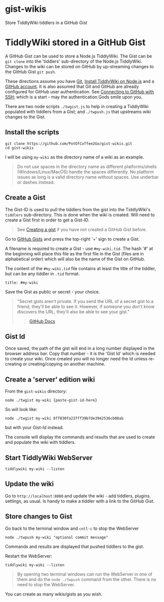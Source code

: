 # gist-wikis
Store TiddlyWiki tiddlers in a GitHub Gist

# TiddlyWiki stored in a GitHub Gist
A GitHub Gist can be used to store a Node.js TiddlyWiki. The Gist can be `git clone` into the 'tiddlers' sub-directory of the Node.js TiddlyWiki. Changes to the wiki can be stored on GitHub by up-streaming changes to the GitHub Gist `git push`.

These directions assume you have [Git](https://git-scm.com/downloads), [Install TiddlyWiki on Node.js](https://tiddlywiki.com/static/Installing%2520TiddlyWiki%2520on%2520Node.js.html) and a [GitHub account](https://github.com/signup?source=login). It is also assumed that Git and GitHub are already configured for GitHub user authentication. See [Connecting to GitHub with SSH](https://docs.github.com/en/authentication/connecting-to-github-with-ssh); which is a start - may the authentication Gods smile upon you.

There are two node scripts `./twgist.js` to help in creating a TiddlyWiki populated with tiddlers from a Gist; and `./twpush.js` that upstreams wiki changes to the Gist.

## Install the scripts

```
git clone https://github.com/PotOfCoffee2Go/gist-wikis.git
cd gist-wikis
```

I will be using `my-wiki` as the directory name of a wiki as an example.

> Do not use spaces in the directory name as different platforms/shells (Windows/Linux/MacOS) handle the spaces differently. No platform issues as long is a valid directory name without spaces. Use underbar or dashes instead.

## Create a Gist

The Gist-ID is used to pull the tiddlers from the gist into the TiddlyWiki's `tiddlers` sub-directory. This is done when the wiki is created. Will need to create a Gist first in order to get a Gist-ID.

> See [Creating a gist](https://docs.github.com/en/get-started/writing-on-github/editing-and-sharing-content-with-gists/creating-gists#creating-a-gist) if you have not created a GitHub Gist before.

Go to [GitHub Gists](https://gist.github.com/mine) and press the top-right '+' sign to create a Gist.

A filename is required to create a Gist - use `#my-wiki.tid`. The hash '#' at the beginning will place this file as the first file in the Gist (files are in alphabetical order) which will also be the name of the Gist on GitHub.

The content of the `#my-wiki.tid` file contains at least the title of the tiddler, but can be any tiddler in `.tid` format.

```
title: #my-wiki
```

Save the Gist as public or secret - your choice.

> "Secret gists aren't private. If you send the URL of a secret gist to a friend, they'll be able to see it. However, if someone you don't know discovers the URL, they'll also be able to see your gist."
>> [GitHub Docs](https://docs.github.com/en/get-started/writing-on-github/editing-and-sharing-content-with-gists/creating-gists)

## Gist Id
Once saved, the path of the gist will end in a long number displayed in the browser address bar. Copy that number - it is the 'Gist Id' which is needed to create your wiki. Once created you will no longer need the Id unless re-creating or creating/copying on another machine. 

## Create a 'server' edition wiki
From the `gist-wikis` directory:

```
node ./twgist my-wiki {paste-gist-id-here}
```

So will look like:
```
node ./twgist my-wiki 0ff830fa237ff39b7de3942536cb08ab
```
but with your Gist-Id instead.

The console will display the commands and results that are used to create and populate the wiki with tiddlers.

## Start TiddlyWiki WebServer
```
tiddlywiki my-wiki --listen
```

## Update the wiki
Go to `http://localhost:8080` and update the wiki - add tiddlers, plugins, settings, as usual. Is handy to make a tiddler with a link to the GitHub Gist.

## Store changes to Gist
Go back to the terminal window and `cntl-c` to stop the WebServer
```
node ./twpush my-wiki "optional commit message"
```
Commands and results are displayed that pushed tiddlers to the gist.

Restart the WebServer:
```
tiddlywiki my-wiki --listen
```

> By opening two terminal windows can run the WebServer in one of them and do the `node ./twpush` command from the other. There is no need to stop the WebServer.

You can create as many wikis/gists as you wish.
